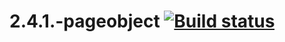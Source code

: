 # 2.4.1.-pageobject [![Build status](https://ci.appveyor.com/api/projects/status/85sv2qkq85dr16sf?svg=true)](https://ci.appveyor.com/project/melomanos/2-4-1-pageobject)

